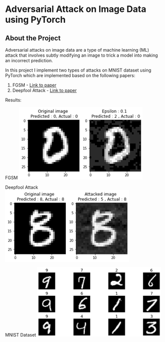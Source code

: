 # Adversarial Attack on Image Data using PyTorch

## About the Project

Adversarial attacks on image data are a type of machine learning (ML) attack that involves subtly modifying an image to trick a model into making an incorrect prediction.

In this project I implement two types of attacks on MNIST dataset using PyTorch which are implemented based on the following papers:

1. FGSM - [Link to paper](https://arxiv.org/abs/1412.6572)
2. Deepfool Attack - [Link to paper](https://arxiv.org/abs/1511.04599)

Results:

<p>
FGSM
  <img src="images/fgsm_example.png" alt="fgsm" width="400" />
</p>

<p>
Deepfool Attack
  <img src="images/deepfool_example.png" alt="deepfool" width="400" />
</p>

<p>
MNIST Dataset
  <img src="images/mnist example.png" alt="mnist" width="400" />
</p>
